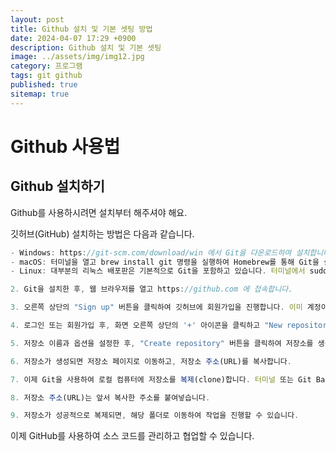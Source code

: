 ```yaml
---
layout: post
title: Github 설치 및 기본 셋팅 방법
date: 2024-04-07 17:29 +0900
description: Github 설치 및 기본 셋팅
image: ../assets/img/img12.jpg
category: 프로그램
tags: git github
published: true
sitemap: true
---
```


# Github 사용법

## Github 설치하기
Github를 사용하시려면 설치부터 해주셔야 해요.

깃허브(GitHub) 설치하는 방법은 다음과 같습니다.


````javascript
- Windows: https://git-scm.com/download/win 에서 Git을 다운로드하여 설치합니다.
- macOS: 터미널을 열고 brew install git 명령을 실행하여 Homebrew를 통해 Git을 설치할 수 있습니다.
- Linux: 대부분의 리눅스 배포판은 기본적으로 Git을 포함하고 있습니다. 터미널에서 sudo apt-get install git (Debian/Ubuntu 기반) 또는 sudo yum install git (Fedora/CentOS 기반) 등의 명령을 사용하여 설치할 수 있습니다.

2. Git을 설치한 후, 웹 브라우저를 열고 https://github.com 에 접속합니다.

3. 오른쪽 상단의 "Sign up" 버튼을 클릭하여 깃허브에 회원가입을 진행합니다. 이미 계정이 있다면 로그인합니다.

4. 로그인 또는 회원가입 후, 화면 오른쪽 상단의 '+' 아이콘을 클릭하고 "New repository"를 선택하여 새로운 저장소(repository)를 생성합니다.

5. 저장소 이름과 옵션을 설정한 후, "Create repository" 버튼을 클릭하여 저장소를 생성합니다.

6. 저장소가 생성되면 저장소 페이지로 이동하고, 저장소 주소(URL)를 복사합니다.

7. 이제 Git을 사용하여 로컬 컴퓨터에 저장소를 복제(clone)합니다. 터미널 또는 Git Bash를 열고 다음 명령을 실행합니다.

8. 저장소 주소(URL)는 앞서 복사한 주소를 붙여넣습니다.

9. 저장소가 성공적으로 복제되면, 해당 폴더로 이동하여 작업을 진행할 수 있습니다.
````

이제 GitHub를 사용하여 소스 코드를 관리하고 협업할 수 있습니다.








